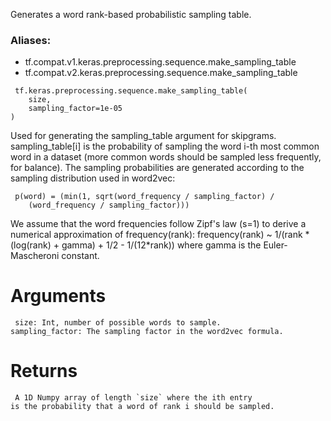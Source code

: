 Generates a word rank-based probabilistic sampling table.
### Aliases:
- tf.compat.v1.keras.preprocessing.sequence.make_sampling_table
- tf.compat.v2.keras.preprocessing.sequence.make_sampling_table

```
 tf.keras.preprocessing.sequence.make_sampling_table(
    size,
    sampling_factor=1e-05
)
```
Used for generating the sampling_table argument for skipgrams. sampling_table[i] is the probability of sampling the word i-th most common word in a dataset (more common words should be sampled less frequently, for balance).
The sampling probabilities are generated according to the sampling distribution used in word2vec:

```
 p(word) = (min(1, sqrt(word_frequency / sampling_factor) /
    (word_frequency / sampling_factor)))
```
We assume that the word frequencies follow Zipf's law (s=1) to derive a numerical approximation of frequency(rank):
frequency(rank) ~ 1/(rank * (log(rank) + gamma) + 1/2 - 1/(12*rank)) where gamma is the Euler-Mascheroni constant.
# Arguments

```
 size: Int, number of possible words to sample.
sampling_factor: The sampling factor in the word2vec formula.
```
# Returns

```
 A 1D Numpy array of length `size` where the ith entry
is the probability that a word of rank i should be sampled.
```

